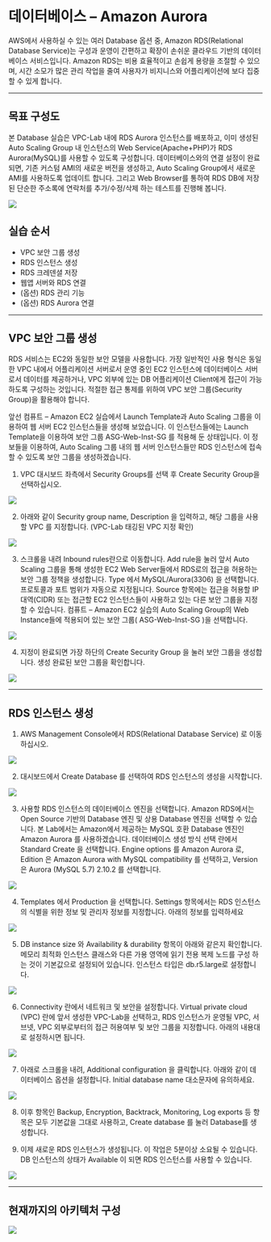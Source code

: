 # 데이터베이스 – Amazon Aurora
AWS에서 사용하실 수 있는 여러 Database 옵션 중, Amazon RDS(Relational Database Service)는 구성과 운영이 간편하고 확장이 손쉬운 클라우드 기반의 데이터베이스 서비스입니다. Amazon RDS는 비용 효율적이고 손쉽게 용량을 조절할 수 있으며, 시간 소모가 많은 관리 작업을 줄여 사용자가 비지니스와 어플리케이션에 보다 집중할 수 있게 합니다.

--------------------------------
## 목표 구성도

본 Database 실습은 VPC-Lab 내에 RDS Aurora 인스턴스를 배포하고, 이미 생성된 Auto Scaling Group 내 인스턴스의 Web Service(Apache+PHP)가 RDS Aurora(MySQL)를 사용할 수 있도록 구성합니다. 데이터베이스와의 연결 설정이 완료되면, 기존 커스텀 AMI의 새로운 버전을 생성하고, Auto Scaling Group에서 새로운 AMI를 사용하도록 업데이트 합니다. 그리고 Web Browser를 통하여 RDS DB에 저장된 단순한 주소록에 연락처를 추가/수정/삭제 하는 테스트를 진행해 봅니다.

![](../img/aws/immersion/gid-rds-01.svg)

## 실습 순서
* VPC 보안 그룹 생성
* RDS 인스턴스 생성
* RDS 크레덴셜 저장
* 웹앱 서버와 RDS 연결
* (옵션) RDS 관리 기능
* (옵션) RDS Aurora 연결

-------------------------------------

## VPC 보안 그룹 생성

RDS 서비스는 EC2와 동일한 보안 모델을 사용합니다. 가장 일반적인 사용 형식은 동일한 VPC 내에서 어플리케이션 서버로서 운영 중인 EC2 인스턴스에 데이터베이스 서버로서 데이터를 제공하거나, VPC 외부에 있는 DB 어플리케이션 Client에게 접근이 가능하도록 구성하는 것입니다. 적절한 접근 통제를 위하여 VPC 보안 그룹(Security Group)을 활용해야 합니다.

앞선 컴퓨트 – Amazon EC2 실습에서 Launch Template과 Auto Scaling 그룹을 이용하여 웹 서버 EC2 인스턴스들을 생성해 보았습니다. 이 인스턴스들에는 Launch Template을 이용하여 보안 그룹 ASG-Web-Inst-SG 를 적용해 둔 상태입니다. 이 정보들을 이용하여, Auto Scaling 그룹 내의 웹 서버 인스턴스들만 RDS 인스턴스에 접속할 수 있도록 보안 그룹을 생성하겠습니다.

1. VPC 대시보드  좌측에서 Security Groups를 선택 후 Create Security Group을 선택하십시오.

![](../img/aws/immersion/gid-rds-02.png)

2. 아래와 같이 Security group name, Description 을 입력하고, 해당 그룹을 사용할 VPC 를 지정합니다. (VPC-Lab 태깅된 VPC 지정 확인)

![](../img/aws/immersion/gid-rds-03.png)

3. 스크롤을 내려 Inbound rules란으로 이동합니다. Add rule을 눌러 앞서 Auto Scaling 그룹을 통해 생성한 EC2 Web Server들에서 RDS로의 접근을 허용하는 보안 그룹 정책을 생성합니다. Type 에서 MySQL/Aurora(3306) 을 선택합니다. 프로토콜과 포트 범위가 자동으로 지정됩니다. Source 항목에는 접근을 허용할 IP 대역(CIDR) 또는 접근할 EC2 인스턴스들이 사용하고 있는 다른 보안 그룹을 지정할 수 있습니다. 컴퓨트 – Amazon EC2 실습의 Auto Scaling Group의 Web Instance들에 적용되어 있는 보안 그룹( ASG-Web-Inst-SG )을 선택합니다.

![](../img/aws/immersion/gid-rds-04.png)

4. 지정이 완료되면 가장 하단의 Create Security Group 을 눌러 보안 그룹을 생성합니다. 생성 완료된 보안 그룹을 확인합니다.

![](../img/aws/immersion/gid-rds-05.png)

-------------------------------------

## RDS 인스턴스 생성

1. AWS Management Console에서 RDS(Relational Database Service) 로 이동하십시오.

![](../img/aws/immersion/gid-rds-06.png)

2. 대시보드에서 Create Database 를 선택하여 RDS 인스턴스의 생성을 시작합니다.

![](../img/aws/immersion/gid-rds-07.png)

3. 사용할 RDS 인스턴스의 데이터베이스 엔진을 선택합니다. Amazon RDS에서는 Open Source 기반의 Database 엔진 및 상용 Database 엔진을 선택할 수 있습니다. 본 Lab에서는 Amazon에서 제공하는 MySQL 호환 Database 엔진인 Amazon Aurora 를 사용하겠습니다. 데이터베이스 생성 방식 선택 란에서 Standard Create 을 선택합니다. Engine options 를 Amazon Aurora 로, Edition 은 Amazon Aurora with MySQL compatibility 를 선택하고, Version 은 Aurora (MySQL 5.7) 2.10.2 를 선택합니다.

![](../img/aws/immersion/gid-rds-07.png)

4. Templates 에서 Production 을 선택합니다. Settings 항목에서는 RDS 인스턴스의 식별을 위한 정보 및 관리자 정보를 지정합니다. 아래의 정보를 입력하세요

![](../img/aws/immersion/gid-rds-09.png)

5. DB instance size 와 Availability & durability 항목이 아래와 같은지 확인합니다. 메모리 최적화 인스턴스 클래스와 다른 가용 영역에 읽기 전용 복제 노드를 구성 하는 것이 기본값으로 설정되어 있습니다. 인스턴스 타입은 db.r5.large로 설정합니다.

![](../img/aws/immersion/gid-rds-10.png)

6. Connectivity 란에서 네트워크 및 보안을 설정합니다. Virtual private cloud (VPC) 란에 앞서 생성한 VPC-Lab을 선택하고, RDS 인스턴스가 운영될 VPC, 서브넷, VPC 외부로부터의 접근 허용여부 및 보안 그룹을 지정합니다. 아래의 내용대로 설정하시면 됩니다.

![](../img/aws/immersion/gid-rds-11.png)

7. 아래로 스크롤을 내려, Additional configuration 을 클릭합니다. 아래와 같이 데이터베이스 옵션을 설정합니다. Initial database name 대소문자에 유의하세요. 

![](../img/aws/immersion/gid-rds-12.png)

8. 이후 항목인 Backup, Encryption, Backtrack, Monitoring, Log exports 등 항목은 모두 기본값을 그대로 사용하고, Create database 를 눌러 Database를 생성합니다.

9. 이제 새로운 RDS 인스턴스가 생성됩니다. 이 작업은 5분이상 소요될 수 있습니다. DB 인스턴스의 상태가 Available 이 되면 RDS 인스턴스를 사용할 수 있습니다.

![](../img/aws/immersion/gid-rds-13.png)

----------------------------------
## 현재까지의 아키텍처 구성

![](../img/aws/immersion/gid-rds-100-1.svg)

